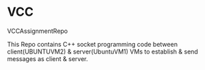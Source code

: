 # VCC
VCCAssignmentRepo

This Repo contains C++ socket programming code between client(UBUNTUVM2) & server(UbuntuVM1) VMs to establish & send messages as client & server.


